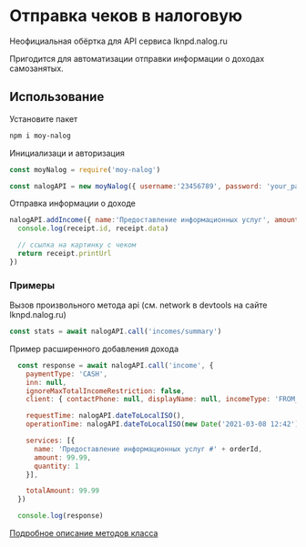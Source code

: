 # Отправка чеков в налоговую
Неофициальная обёртка для API сервиса lknpd.nalog.ru

Пригодится для автоматизации отправки информации о доходах самозанятых.


## Использование

Установите пакет
```bash
npm i moy-nalog
```


Инициализаци и авторизация
```javascript
const moyNalog = require('moy-nalog')

const nalogAPI = new moyNalog({ username:'23456789', password: 'your_pass' })
```

Отправка информации о доходе
```javascript
nalogAPI.addIncome({ name:'Предоставление информационных услуг', amount: 99.99 }).then( receipt => {
  console.log(receipt.id, receipt.data)

  // ссылка на картинку с чеком
  return receipt.printUrl
})
```

### Примеры
Вызов произвольного метода api (см. network в devtools на сайте lknpd.nalog.ru)
```javascript
const stats = await nalogAPI.call('incomes/summary')
```

Пример расширенного добавления дохода
```javascript
  const response = await nalogAPI.call('income', {
    paymentType: 'CASH',
    inn: null,
    ignoreMaxTotalIncomeRestriction: false,
    client: { contactPhone: null, displayName: null, incomeType: 'FROM_INDIVIDUAL' },

    requestTime: nalogAPI.dateToLocalISO(),
    operationTime: nalogAPI.dateToLocalISO(new Date('2021-03-08 12:42')),

    services: [{
      name: 'Предоставление информационных услуг #' + orderId,
      amount: 99.99,
      quantity: 1
    }],

    totalAmount: 99.99
  })

  console.log(response)

```


[Подробное описание методов класса](/docs/nalogAPIClass.md)



